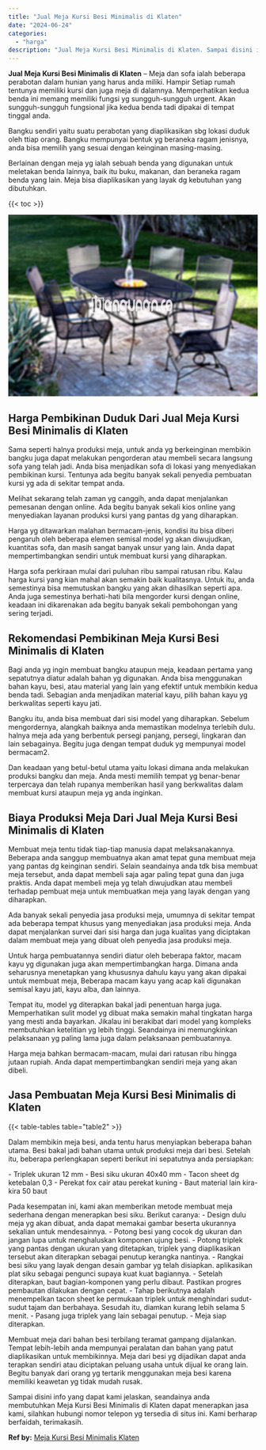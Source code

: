 ```yaml
---
title: "Jual Meja Kursi Besi Minimalis di Klaten"
date: "2024-06-24"
categories: 
  - "harga"
description: "Jual Meja Kursi Besi Minimalis di Klaten. Sampai disini info yang dapat kami jelaskan, seandainya anda membutuhkan Meja Kursi Besi Minimalis di Klaten dapat..."
---
```


**Jual Meja Kursi Besi Minimalis di Klaten** – Meja dan sofa ialah beberapa perabotan dalam hunian yang harus anda miliki. Hampir Setiap rumah tentunya memiliki kursi dan juga meja di dalamnya. Memperhatikan kedua benda ini memang memiliki fungsi yg sungguh-sungguh urgent. Akan sungguh-sungguh fungsional jika kedua benda tadi dipakai di tempat tinggal anda.

Bangku sendiri yaitu suatu perabotan yang diaplikasikan sbg lokasi duduk oleh ttiap orang. Bangku mempunyai bentuk yg beraneka ragam jenisnya, anda bisa memilih yang sesuai dengan keinginan masing-masing.

Berlainan dengan meja yg ialah sebuah benda yang digunakan untuk meletakan benda lainnya, baik itu buku, makanan, dan beraneka ragam benda yang lain. Meja bisa diaplikasikan yang layak dg kebutuhan yang dibutuhkan.

{{< toc >}}

![Jual Meja Kursi Besi Minimalis di Klaten](/images/jual-meja-besi-murah12.png)

## Harga Pembikinan Duduk Dari Jual Meja Kursi Besi Minimalis di Klaten

Sama seperti halnya produksi meja, untuk anda yg berkeinginan membikin bangku juga dapat melakukan pengorderan atau membeli secara langsung sofa yang telah jadi. Anda bisa menjadikan sofa di lokasi yang menyediakan pembikinan kursi. Tentunya ada begitu banyak sekali penyedia pembuatan kursi yg ada di sekitar tempat anda.

Melihat sekarang telah zaman yg canggih, anda dapat menjalankan pemesanan dengan online. Ada begitu banyak sekali kios online yang menyediakan layanan produksi kursi yang pantas dg yang diharapkan.

Harga yg ditawarkan malahan bermacam-jenis, kondisi itu bisa diberi pengaruh oleh beberapa elemen semisal model yg akan diwujudkan, kuantitas sofa, dan masih sangat banyak unsur yang lain. Anda dapat mempertimbangkan sendiri untuk membuat kursi yang diharapkan.

Harga sofa perkiraan mulai dari puluhan ribu sampai ratusan ribu. Kalau harga kursi yang kian mahal akan semakin baik kualitasnya. Untuk itu, anda semestinya bisa memutuskan bangku yang akan dihasilkan seperti apa. Anda juga semestinya berhati-hati bila mengorder kursi dengan online, keadaan ini dikarenakan ada begitu banyak sekali pembohongan yang sering terjadi.

## Rekomendasi Pembikinan Meja Kursi Besi Minimalis di Klaten

Bagi anda yg ingin membuat bangku ataupun meja, keadaan pertama yang sepatutnya diatur adalah bahan yg digunakan. Anda bisa menggunakan bahan kayu, besi, atau material yang lain yang efektif untuk membikin kedua benda tadi. Sebagian anda menjadikan material kayu, pilih bahan kayu yg berkwalitas seperti kayu jati.

Bangku itu, anda bisa membuat dari sisi model yang diharapkan. Sebelum mengordernya, alangkah baiknya anda memastikan modelnya terlebih dulu. halnya meja ada yang berbentuk persegi panjang, persegi, lingkaran dan lain sebagainya. Begitu juga dengan tempat duduk yg mempunyai model bermacam2.

Dan keadaan yang betul-betul utama yaitu lokasi dimana anda melakukan produksi bangku dan meja. Anda mesti memilih tempat yg benar-benar terpercaya dan telah rupanya memberikan hasil yang berkwalitas dalam membuat kursi ataupun meja yg anda inginkan.

## Biaya Produksi Meja Dari Jual Meja Kursi Besi Minimalis di Klaten

Membuat meja tentu tidak tiap-tiap manusia dapat melaksanakannya. Beberapa anda sanggup membuatnya akan amat tepat guna membuat meja yang pantas dg keinginan sendiri. Selain seandainya anda tdk bisa membuat meja tersebut, anda dapat membeli saja agar paling tepat guna dan juga praktis. Anda dapat membeli meja yg telah diwujudkan atau membeli terhadap pembuat meja untuk membuatkan meja yang layak dengan yang diharapkan.

Ada banyak sekali penyedia jasa produksi meja, umumnya di sekitar tempat ada beberapa tempat khusus yang menyediakan jasa produksi meja. Anda dapat menjalankan survei dari sisi harga dan juga kualitas yang diciptakan dalam membuat meja yang dibuat oleh penyedia jasa produksi meja.

Untuk harga pembuatannya sendiri diatur oleh beberapa faktor, macam kayu yg digunakan juga akan mempertimbangkan harga. Dimana anda seharusnya menetapkan yang khususnya dahulu kayu yang akan dipakai untuk membuat meja, Beberapa macam kayu yang acap kali digunakan semisal kayu jati, kayu alba, dan lainnya.

Tempat itu, model yg diterapkan bakal jadi penentuan harga juga. Memperhatikan sulit model yg dibuat maka semakin mahal tingkatan harga yang mesti anda bayarkan. Jikalau ini berakibat dari model yang kompleks membutuhkan ketelitian yg lebih tinggi. Seandainya ini memungkinkan pelaksanaan yg paling lama juga dalam pelaksanaan pembuatannya.

Harga meja bahkan bermacam-macam, mulai dari ratusan ribu hingga jutaan rupiah. Anda dapat mempertimbangkan sendiri meja yang akan dibeli.

## Jasa Pembuatan Meja Kursi Besi Minimalis di Klaten

{{< table-tables table="table2" >}}

Dalam membikin meja besi, anda tentu harus menyiapkan beberapa bahan utama. Besi bakal jadi bahan utama untuk produksi meja dari besi. Setelah itu, beberapa perlengkapan seperti berikut ini sepatutnya anda persiapkan:

\- Triplek ukuran 12 mm - Besi siku ukuran 40x40 mm - Tacon sheet dg ketebalan 0,3 - Perekat fox cair atau perekat kuning - Baut material lain kira-kira 50 baut

Pada kesempatan ini, kami akan memberikan metode membuat meja sederhana dengan menerapkan besi siku. Berikut caranya: - Design dulu meja yg akan dibuat, anda dapat memakai gambar beserta ukurannya sekalian untuk mendesainnya. - Potong besi yang cocok dg ukuran dan jangan lupa untuk menghaluskan komponen ujung besi. - Potong triplek yang pantas dengan ukuran yang ditetapkan, triplek yang diaplikasikan tersebut akan diterapkan sebagai penutup kerangka nantinya. - Rangkai besi siku yang layak dengan desain gambar yg telah disiapkan. aplikasikan plat siku sebagai pengunci supaya kuat kuat bagiannya. - Setelah diterapkan, baut bagian-komponen yang perlu dibaut. Pastikan progres pembautan dilakukan dengan cepat. - Tahap berikutnya adalah menempelkan tacon sheet ke permukaan triplek untuk menghindari sudut-sudut tajam dan berbahaya. Sesudah itu, diamkan kurang lebih selama 5 menit. - Pasang juga triplek yang lain sebagai penutup. - Meja siap diterapkan.

Membuat meja dari bahan besi terbilang teramat gampang dijalankan. Tempat lebih-lebih anda mempunyai peralatan dan bahan yang patut diaplikasikan untuk membikinnya. Meja dari besi yg dijadikan dapat anda terapkan sendiri atau diciptakan peluang usaha untuk dijual ke orang lain. Begitu banyak dari orang yg tertarik menggunakan meja besi karena memiliki keawetan yg tidak mudah rusak.

Sampai disini info yang dapat kami jelaskan, seandainya anda membutuhkan Meja Kursi Besi Minimalis di Klaten dapat menerapkan jasa kami, silahkan hubungi nomor telepon yg tersedia di situs ini. Kami berharap berfaidah, terimakasih.

**Ref by:** [Meja Kursi Besi Minimalis Klaten](https://id.wikipedia.org/wiki/Meja)
